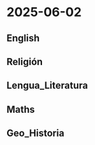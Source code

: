 # 2025-06-02 <!-- markmap: foldAll -->

## English

## Religión

## Lengua_Literatura

## Maths

## Geo_Historia

